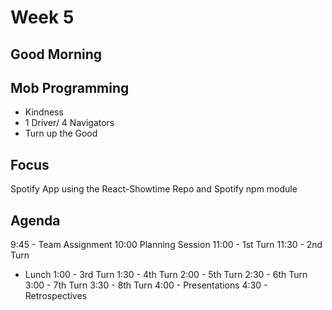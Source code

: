 # Week 5

## Good Morning

## Mob Programming

* Kindness
* 1 Driver/ 4 Navigators
* Turn up the Good

## Focus

Spotify App using the React-Showtime Repo and Spotify npm module

## Agenda

9:45 - Team Assignment
10:00 Planning Session
11:00 - 1st Turn
11:30 - 2nd Turn
- Lunch
1:00 - 3rd Turn
1:30 - 4th Turn
2:00 - 5th Turn
2:30 - 6th Turn
3:00 - 7th Turn
3:30 - 8th Turn
4:00 - Presentations
4:30 - Retrospectives
